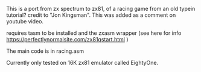 This is a port from zx spectrum to zx81, of a racing game from an old typein tutorial? credit to "Jon Kingsman". This was added as a comment on youtube video. 

requires tasm to be installed and the zxasm wrapper (see here for info https://perfectlynormalsite.com/zx81qstart.html )

The main code is in racing.asm

Currently only tested on 16K zx81 emulator called EightyOne.
